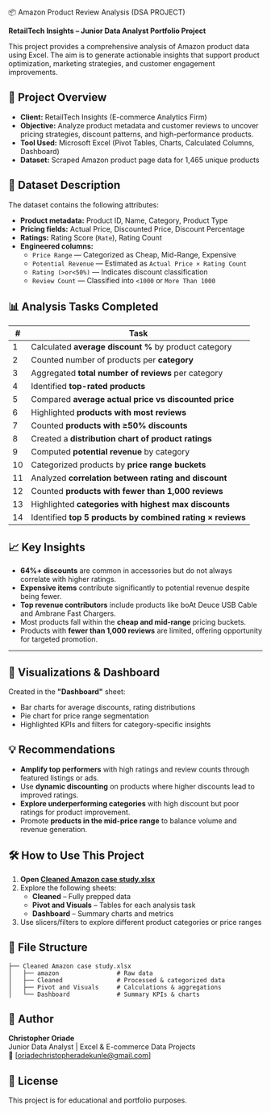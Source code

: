 📦 Amazon Product Review Analysis (DSA PROJECT)

**RetailTech Insights – Junior Data Analyst Portfolio Project**

This project provides a comprehensive analysis of Amazon product data using Excel. The aim is to generate actionable insights that support product optimization, marketing strategies, and customer engagement improvements.


## 📁 Project Overview

- **Client:** RetailTech Insights (E-commerce Analytics Firm)
- **Objective:** Analyze product metadata and customer reviews to uncover pricing strategies, discount patterns, and high-performance products.
- **Tool Used:** Microsoft Excel (Pivot Tables, Charts, Calculated Columns, Dashboard)
- **Dataset:** Scraped Amazon product page data for 1,465 unique products


## 🧾 Dataset Description

The dataset contains the following attributes:
- **Product metadata:** Product ID, Name, Category, Product Type
- **Pricing fields:** Actual Price, Discounted Price, Discount Percentage
- **Ratings:** Rating Score (`Rate`), Rating Count
- **Engineered columns:**
  - `Price Range` — Categorized as Cheap, Mid-Range, Expensive
  - `Potential Revenue` — Estimated as `Actual Price × Rating Count`
  - `Rating (>or<50%)` — Indicates discount classification
  - `Review Count` — Classified into `<1000` or `More Than 1000`


## 📊 Analysis Tasks Completed

| # | Task |
|--|------|
| 1 | Calculated **average discount %** by product category |
| 2 | Counted number of products per **category** |
| 3 | Aggregated **total number of reviews** per category |
| 4 | Identified **top-rated products** |
| 5 | Compared **average actual price vs discounted price** |
| 6 | Highlighted **products with most reviews** |
| 7 | Counted **products with ≥50% discounts** |
| 8 | Created a **distribution chart of product ratings** |
| 9 | Computed **potential revenue** by category |
| 10 | Categorized products by **price range buckets** |
| 11 | Analyzed **correlation between rating and discount** |
| 12 | Counted **products with fewer than 1,000 reviews** |
| 13 | Highlighted **categories with highest max discounts** |
| 14 | Identified **top 5 products by combined rating × reviews** |


## 📈 Key Insights

- **64%+ discounts** are common in accessories but do not always correlate with higher ratings.
- **Expensive items** contribute significantly to potential revenue despite being fewer.
- **Top revenue contributors** include products like boAt Deuce USB Cable and Ambrane Fast Chargers.
- Most products fall within the **cheap and mid-range** pricing buckets.
- Products with **fewer than 1,000 reviews** are limited, offering opportunity for targeted promotion.

---

## 📌 Visualizations & Dashboard

Created in the **"Dashboard"** sheet:
- Bar charts for average discounts, rating distributions
- Pie chart for price range segmentation
- Highlighted KPIs and filters for category-specific insights















  


## 💡 Recommendations

- **Amplify top performers** with high ratings and review counts through featured listings or ads.
- Use **dynamic discounting** on products where higher discounts lead to improved ratings.
- **Explore underperforming categories** with high discount but poor ratings for product improvement.
- Promote **products in the mid-price range** to balance volume and revenue generation.


## 🛠 How to Use This Project

1. **Open [Cleaned Amazon case study.xlsx](https://docs.google.com/spreadsheets/d/1RnhjlamwiphRwz8Sq62wguBF2Rg0VlE7/edit?usp=drive_link&ouid=110169533604601907570&rtpof=true&sd=true)**
2. Explore the following sheets:
   - **Cleaned** – Fully prepped data
   - **Pivot and Visuals** – Tables for each analysis task
   - **Dashboard** – Summary charts and metrics
3. Use slicers/filters to explore different product categories or price ranges


## 📂 File Structure

```
├── Cleaned Amazon case study.xlsx
│   ├── amazon                # Raw data
│   ├── Cleaned               # Processed & categorized data
│   ├── Pivot and Visuals     # Calculations & aggregations
│   └── Dashboard             # Summary KPIs & charts
```


## 👤 Author

**Christopher Oriade**  
Junior Data Analyst | Excel & E-commerce Data Projects  
📧 [oriadechristopheradekunle@gmail.com]


## 📄 License

This project is for educational and portfolio purposes.
